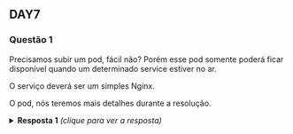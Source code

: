 ## DAY7

### Questão 1
Precisamos subir um pod, fácil não?
Porém esse pod somente poderá ficar disponível quando um determinado service
estiver no ar.

O serviço deverá ser um simples Nginx.

O pod, nós teremos mais detalhes durante a resolução.

<details>
  <summary><b>Resposta 1</b> <em>(clique para ver a resposta)</em></summary>

Criar o seguinte pod utilizando as probes readiness e liveness

```yaml
apiVersion: v1
kind: Pod
metadata:
  labels:
    run: giropops
  name: giropops
spec:
  containers:
  - image: nginx
    name: giropops
    ports:
    - containerPort: 80
    resources: {}
    livenessProbe:
      exec:
        command:
        - 'true'
    readinessProbe:
      exec:
        command:
        - sh
        - -c
        - 'curl http://my-nginx:80'      
  dnsPolicy: ClusterFirst
  restartPolicy: Always
```

```bash
kubectl create -f pod-que-espera-por-um-service.yaml
```

Agora vamos criar o pod e o service que o primeiro pod está esperando para
ficar disponível:

```yaml
apiVersion: v1
kind: Pod
metadata:
  labels:
    run: my-nginx
  name: my-nginx
spec:
  containers:
  - image: nginx
    name: my-nginx
    ports:
    - containerPort: 80
    resources: {}
  dnsPolicy: ClusterFirst
  restartPolicy: Always
```

```bash
kubectl create -f pod-que-o-outro-pod-esta-esperando.yaml
kubectl expose pod my-nginx
kubectl get pods
kubectl describe pods giropops
```
</details>
